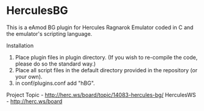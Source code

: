 # HerculesBG
This is a eAmod BG plugin for Hercules Ragnarok Emulator coded in C and the emulator's scripting language.

Installation
1) Place plugin files in plugin directory. (If you wish to re-compile the code, please do so the standard way.)
2) Place all script files in the default directory provided in the repository (or your own).
3) in conf/plugins.conf add "hBG".

Project Topic - http://herc.ws/board/topic/14083-hercules-bg/
HerculesWS - http://herc.ws/board
